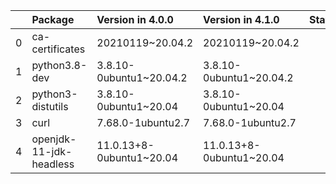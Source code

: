 <!-- markdown-link-check-disable -->

|    | Package                 | Version in 4.0.0         | Version in 4.1.0         | Status   |
|---:|:------------------------|:-------------------------|:-------------------------|:---------|
|  0 | ca-certificates         | 20210119~20.04.2         | 20210119~20.04.2         |          |
|  1 | python3.8-dev           | 3.8.10-0ubuntu1~20.04.2  | 3.8.10-0ubuntu1~20.04.2  |          |
|  2 | python3-distutils       | 3.8.10-0ubuntu1~20.04    | 3.8.10-0ubuntu1~20.04    |          |
|  3 | curl                    | 7.68.0-1ubuntu2.7        | 7.68.0-1ubuntu2.7        |          |
|  4 | openjdk-11-jdk-headless | 11.0.13+8-0ubuntu1~20.04 | 11.0.13+8-0ubuntu1~20.04 |          |